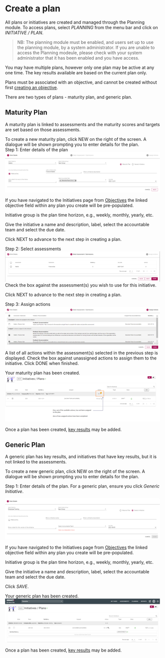 # Create a plan
All plans or initiatives are created and managed through the Planning module. To access plans, select _PLANNING_ from the menu bar and click on _INITIATIVE / PLAN_. 

>NB: The planning module must be enabled, and users set up to use the planning module, by a system administrator. If you are unable to access the Planning modeule, please check with your system administrator that it has been enabled and you have access.

You may have multiple plans, however only one plan may be active at any one time. The key results available are based on the current plan only.

Plans must be associated with an objective, and cannot be created without first [creating an objective](../jobs/objective.html).

There are two types of plans - maturity plan, and generic plan.

## Maturity Plan
A maturity plan is linked to assessments and the maturity scores and targets are set based on those assessments. 

To create a new maturity plan, click NEW on the right of the screen. A dialogue will be shown prompting you to enter details for the plan.  
Step 1: Enter details of the plan  
![Image](../assets/screenshots/jobs/maturityplan-step1.png)

If you have navigated to the Initiatives page from [Objectives](../jobs/objective.html) the linked objective field within any plan you create will be pre-populated.

Initiative group is the plan time horizon, e.g., weekly, monthly, yearly, etc.

Give the initiative a name and description, label, select the accountable team and select the due date.

Click NEXT to advance to the next step in creating a plan.

Step 2: Select assessments  
![Image](../assets/screenshots/jobs/maturityplan-step2.png)  
Check the box against the assessment(s) you wish to use for this initiative.  

Click NEXT to advance to the next step in creating a plan.

Step 3: Assign actions  
![Image](../assets/screenshots/jobs/maturityplan-step3.png)  
A list of all actions within the assessment(s) selected in the previous step is displayed. Check the box against unassigned actions to assign them to the initiative. Click DONE when finished.

Your maturity plan has been created.  
![Image](../assets/screenshots/jobs/maturityplan-created.png)

Once a plan has been created,  [key results](../jobs/key-results.html) may be added.

## Generic Plan
A generic plan has key results, and initiatives that have key results, but it is not linked to the assessments.

To create a new generic plan, click NEW on the right of the screen. A dialogue will be shown prompting you to enter details for the plan.

Step 1: Enter details of the plan. For a generic plan, ensure you click _Generic Initiative_. 

![Image](../assets/screenshots/jobs/addgenericplan.png)

If you have navigated to the Initiatives page from [Objectives](../jobs/objective.html) the linked objective field within any plan you create will be pre-populated.

Initiative group is the plan time horizon, e.g., weekly, monthly, yearly, etc.

Give the initiative a name and description, label, select the accountable team and select the due date.

Click _SAVE_.

Your generic plan has been created.
![image](../assets/screenshots/jobs/genericplan-created.png)

Once a plan has been created, [key results](../jobs/key-results.html) may be added.